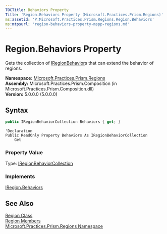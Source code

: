 ```yaml
---
TOCTitle: Behaviors Property
Title: 'Region.Behaviors Property (Microsoft.Practices.Prism.Regions)'
ms:assetid: 'P:Microsoft.Practices.Prism.Regions.Region.Behaviors'
ms:mtpsurl: 'region-behaviors-property-mspp-regions.md'
---
```



# Region.Behaviors Property

Gets the collection of [IRegionBehavior](/patterns-practices/reference/iregionbehavior-interface-mspp-regions)s that can extend the behavior of regions.

**Namespace:** [Microsoft.Practices.Prism.Regions](/patterns-practices/reference/mspp-regions-namespace)  
**Assembly:** Microsoft.Practices.Prism.Composition (in Microsoft.Practices.Prism.Composition.dll)  
**Version:** 5.0.0.0 (5.0.0.0)

## Syntax
```C#
public IRegionBehaviorCollection Behaviors { get; }
```
```VB
'Declaration
Public ReadOnly Property Behaviors As IRegionBehaviorCollection
	Get
```

### Property Value

Type: [IRegionBehaviorCollection](/patterns-practices/reference/iregionbehaviorcollection-interface-mspp-regions)  
### Implements

[IRegion.Behaviors](/patterns-practices/reference/iregion-behaviors-property-mspp-regions)

## See Also

[Region Class](/patterns-practices/reference/region-class-mspp-regions)  
[Region Members](/patterns-practices/reference/region-members-mspp-regions)  
[Microsoft.Practices.Prism.Regions Namespace](/patterns-practices/reference/mspp-regions-namespace)  